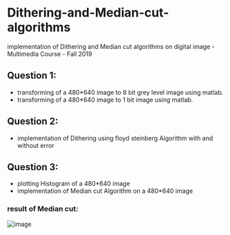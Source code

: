 # Dithering-and-Median-cut-algorithms
implementation of Dithering and Median cut algorithms on digital image - Multimedia Course -  Fall 2019

## Question 1:  
* transforming of a 480*640 image to 8 bit grey level image using matlab.
* transforming of a 480*640 image to 1 bit image  using matlab.  
   
## Question 2:  
* implementation of Dithering using floyd steinberg Algorithm with and without error  

   
## Question 3:  
* plotting Histogram of a 480*640 image
* implementation of Median cut Algorithm on a 480*640 image

### result of Median cut:  

![image](https://user-images.githubusercontent.com/44861408/135314987-b05cd66e-e55b-4f38-a5c7-82bad2333886.png)
